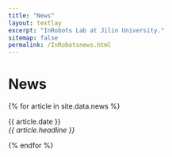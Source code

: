 ```yaml
---
title: "News"
layout: textlay
excerpt: "InRobots Lab at Jilin University."
sitemap: false
permalink: /InRobotsnews.html
---
```


# News

{% for article in site.data.news %}
<p>{{ article.date }} <br>
<em>{{ article.headline }}</em></p>
{% endfor %}
